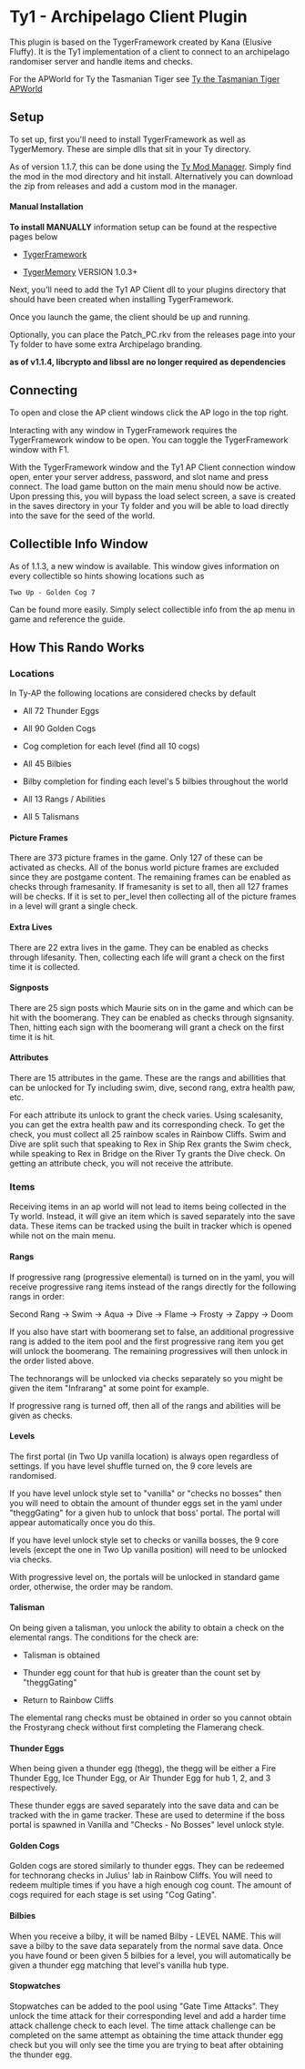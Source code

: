 # Ty1 - Archipelago Client Plugin

This plugin is based on the TygerFramework created by Kana (Elusive Fluffy). It is the Ty1 implementation of a client to connect to an archipelago randomiser server and handle items and checks.

For the APWorld for Ty the Tasmanian Tiger see [Ty the Tasmanian Tiger APWorld](https://github.com/xMcacutt/Archipelago-TyTheTasmanianTiger/releases/latest)

## Setup

To set up, first you'll need to install TygerFramework as well as TygerMemory. These are simple dlls that sit in your Ty directory. 

As of version 1.1.7, this can be done using the [Ty Mod Manager](https://github.com/xMcacutt/ty1_mod_manager/tree/master). Simply find the mod in the mod directory and hit install. Alternatively you can download the zip from releases and add a custom mod in the manager.

#### Manual Installation

**To install MANUALLY** information setup can be found at the respective pages below

- [TygerFramework](https://github.com/ElusiveFluffy/TygerFramework)

- [TygerMemory](https://github.com/xMcacutt/TygerMemory1) VERSION 1.0.3+

Next, you'll need to add the Ty1 AP Client dll to your plugins directory that should have been created when installing TygerFramework.

Once you launch the game, the client should be up and running.

Optionally, you can place the Patch_PC.rkv from the releases page into your Ty folder to have some extra Archipelago branding.

**as of v1.1.4, libcrypto and libssl are no longer required as dependencies**

## Connecting

To open and close the AP client windows click the AP logo in the top right. 

Interacting with any window in TygerFramework requires the TygerFramework window to be open. You can toggle the TygerFramework window with F1.

With the TygerFramework window and the Ty1 AP Client connection window open, enter your server address, password, and slot name and press connect. The load game button on the main menu should now be active. Upon pressing this, you will bypass the load select screen, a save is created in the saves directory in your Ty folder and you will be able to load directly into the save for the seed of the world.

## Collectible Info Window

As of 1.1.3, a new window is available. This window gives information on every collectible so hints showing locations such as 

`Two Up - Golden Cog 7`

Can be found more easily. Simply select collectible info from the ap menu in game and reference the guide.

## How This Rando Works

### Locations

In Ty-AP the following locations are considered checks by default

- All 72 Thunder Eggs

- All 90 Golden Cogs

- Cog completion for each level (find all 10 cogs)

- All 45 Bilbies

- Bilby completion for finding each level's 5 bilbies throughout the world

- All 13 Rangs / Abilities

- All 5 Talismans

#### Picture Frames

There are 373 picture frames in the game. Only 127 of these can be activated as checks. All of the bonus world picture frames are excluded since they are postgame content. The remaining frames can be enabled as checks through framesanity. If framesanity is set to all, then all 127 frames will be checks. If it is set to per_level then collecting all of the picture frames in a level will grant a single check. 

#### Extra Lives

There are 22 extra lives in the game. They can be enabled as checks through lifesanity. Then, collecting each life will grant a check on the first time it is collected.

#### Signposts

There are 25 sign posts which Maurie sits on in the game and which can be hit with the boomerang. They can be enabled as checks through signsanity. Then, hitting each sign with the boomerang will grant a check on the first time it is hit.

#### Attributes

There are 15 attributes in the game. These are the rangs and abillities that can be unlocked for Ty including swim, dive, second rang, extra health paw, etc. 

For each attribute its unlock to grant the check varies. Using scalesanity, you can get the extra health paw and its corresponding check. To get the check, you must collect all 25 rainbow scales in Rainbow Cliffs. Swim and Dive are split such that speaking to Rex in Ship Rex grants the Swim check, while speaking to Rex in Bridge on the River Ty grants the Dive check. On getting an attribute check, you will not receive the attribute.

### Items

Receiving items in an ap world will not lead to items being collected in the Ty world. Instead, it will give an item which is saved separately into the save data. These items can be tracked using the built in tracker which is opened while not on the main menu.

#### Rangs

If progressive rang (progressive elemental) is turned on in the yaml, you will receive progressive rang items instead of the rangs directly for the following rangs in order:

Second Rang -> Swim -> Aqua -> Dive -> Flame -> Frosty -> Zappy -> Doom

If you also have start with boomerang set to false, an additional progressive rang is added to the item pool and the first progressive rang item you get will unlock the boomerang. The remaining progressives will then unlock in the order listed above.

The technorangs will be unlocked via checks separately so you might be given the item "Infrarang" at some point for example.

If progressive rang is turned off, then all of the rangs and abilities will be given as checks.

#### Levels

The first portal (in Two Up vanilla location) is always open regardless of settings. If you have level shuffle turned on, the 9 core levels are randomised. 

If you have level unlock style set to "vanilla" or "checks no bosses" then you will need to obtain the amount of thunder eggs set in the yaml under "theggGating" for a given hub to unlock that boss' portal. The portal will appear automatically once you do this.

If you have level unlock style set to checks or vanilla bosses, the 9 core levels (except the one in Two Up vanilla position) will need to be unlocked via checks.

With progressive level on, the portals will be unlocked in standard game order, otherwise, the order may be random.

#### Talisman

On being given a talisman, you unlock the ability to obtain a check on the elemental rangs. The conditions for the check are:

- Talisman is obtained

- Thunder egg count for that hub is greater than the count set by "theggGating"

- Return to Rainbow Cliffs

The elemental rang checks must be obtained in order so you cannot obtain the Frostyrang check without first completing the Flamerang check.

#### Thunder Eggs

When being given a thunder egg (thegg), the thegg will be either a Fire Thunder Egg, Ice Thunder Egg, or Air Thunder Egg for hub 1, 2, and 3 respectively.

These thunder eggs are saved separately into the save data and can be tracked with the in game tracker. These are used to determine if the boss portal is spawned in Vanilla and "Checks - No Bosses" level unlock style.

#### Golden Cogs

Golden cogs are stored similarly to thunder eggs. They can be redeemed for technorang checks in Julius' lab in Rainbow Cliffs. You will need to redeem multiple times if you have a high enough cog count. The amount of cogs required for each stage is set using "Cog Gating".

#### Bilbies

When you receive a bilby, it will be named Bilby - LEVEL NAME. This will save a bilby to the save data separately from the normal save data. Once you have found or been given 5 bilbies for a level, you will automatically be given a thunder egg matching that level's vanilla hub type.

#### Stopwatches

Stopwatches can be added to the pool using "Gate Time Attacks". They unlock the time attack for their corresponding level and add a harder time attack challenge check to each level. The time attack challenge can be completed on the same attempt as obtaining the time attack thunder egg check but you will only see the time you are trying to beat after obtaining the thunder egg.
